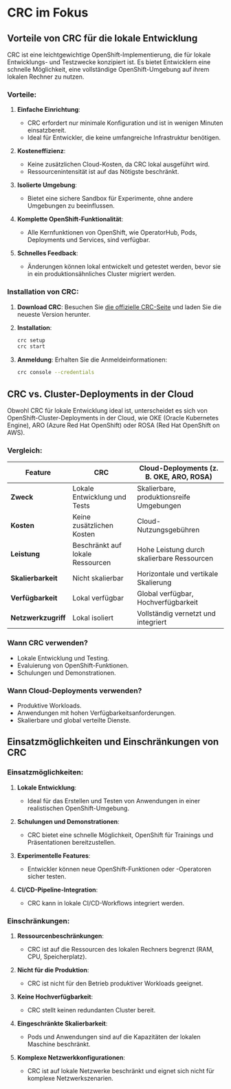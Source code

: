 
# CRC im Fokus
## Vorteile von CRC für die lokale Entwicklung

CRC ist eine leichtgewichtige OpenShift-Implementierung, die für lokale Entwicklungs- und Testzwecke konzipiert ist. Es bietet Entwicklern eine schnelle Möglichkeit, eine vollständige OpenShift-Umgebung auf ihrem lokalen Rechner zu nutzen.

### Vorteile:
1. **Einfache Einrichtung**:
   - CRC erfordert nur minimale Konfiguration und ist in wenigen Minuten einsatzbereit.
   - Ideal für Entwickler, die keine umfangreiche Infrastruktur benötigen.

2. **Kosteneffizienz**:
   - Keine zusätzlichen Cloud-Kosten, da CRC lokal ausgeführt wird.
   - Ressourcenintensität ist auf das Nötigste beschränkt.

3. **Isolierte Umgebung**:
   - Bietet eine sichere Sandbox für Experimente, ohne andere Umgebungen zu beeinflussen.

4. **Komplette OpenShift-Funktionalität**:
   - Alle Kernfunktionen von OpenShift, wie OperatorHub, Pods, Deployments und Services, sind verfügbar.

5. **Schnelles Feedback**:
   - Änderungen können lokal entwickelt und getestet werden, bevor sie in ein produktionsähnliches Cluster migriert werden.

### Installation von CRC:
1. **Download CRC**:
   Besuchen Sie [die offizielle CRC-Seite](https://developers.redhat.com/products/openshift-local/overview) und laden Sie die neueste Version herunter.

2. **Installation**:
   ```bash
   crc setup
   crc start
   ```
3. **Anmeldung**:
   Erhalten Sie die Anmeldeinformationen:
   ```bash
   crc console --credentials
   ```

## CRC vs. Cluster-Deployments in der Cloud

Obwohl CRC für lokale Entwicklung ideal ist, unterscheidet es sich von OpenShift-Cluster-Deployments in der Cloud, wie OKE (Oracle Kubernetes Engine), ARO (Azure Red Hat OpenShift) oder ROSA (Red Hat OpenShift on AWS).

### Vergleich:
| Feature                     | CRC                                 | Cloud-Deployments (z. B. OKE, ARO, ROSA) |
|-----------------------------|-------------------------------------|------------------------------------------|
| **Zweck**                   | Lokale Entwicklung und Tests       | Skalierbare, produktionsreife Umgebungen |
| **Kosten**                  | Keine zusätzlichen Kosten          | Cloud-Nutzungsgebühren                   |
| **Leistung**                | Beschränkt auf lokale Ressourcen   | Hohe Leistung durch skalierbare Ressourcen |
| **Skalierbarkeit**          | Nicht skalierbar                   | Horizontale und vertikale Skalierung     |
| **Verfügbarkeit**           | Lokal verfügbar                    | Global verfügbar, Hochverfügbarkeit      |
| **Netzwerkzugriff**         | Lokal isoliert                     | Vollständig vernetzt und integriert      |

### Wann CRC verwenden?
- Lokale Entwicklung und Testing.
- Evaluierung von OpenShift-Funktionen.
- Schulungen und Demonstrationen.

### Wann Cloud-Deployments verwenden?
- Produktive Workloads.
- Anwendungen mit hohen Verfügbarkeitsanforderungen.
- Skalierbare und global verteilte Dienste.

## Einsatzmöglichkeiten und Einschränkungen von CRC

### Einsatzmöglichkeiten:
1. **Lokale Entwicklung**:
   - Ideal für das Erstellen und Testen von Anwendungen in einer realistischen OpenShift-Umgebung.

2. **Schulungen und Demonstrationen**:
   - CRC bietet eine schnelle Möglichkeit, OpenShift für Trainings und Präsentationen bereitzustellen.

3. **Experimentelle Features**:
   - Entwickler können neue OpenShift-Funktionen oder -Operatoren sicher testen.

4. **CI/CD-Pipeline-Integration**:
   - CRC kann in lokale CI/CD-Workflows integriert werden.

### Einschränkungen:
1. **Ressourcenbeschränkungen**:
   - CRC ist auf die Ressourcen des lokalen Rechners begrenzt (RAM, CPU, Speicherplatz).

2. **Nicht für die Produktion**:
   - CRC ist nicht für den Betrieb produktiver Workloads geeignet.

3. **Keine Hochverfügbarkeit**:
   - CRC stellt keinen redundanten Cluster bereit.

4. **Eingeschränkte Skalierbarkeit**:
   - Pods und Anwendungen sind auf die Kapazitäten der lokalen Maschine beschränkt.

5. **Komplexe Netzwerkkonfigurationen**:
   - CRC ist auf lokale Netzwerke beschränkt und eignet sich nicht für komplexe Netzwerkszenarien.
